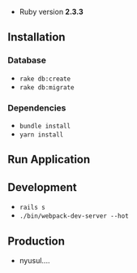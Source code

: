 - Ruby version
**2.3.3**

## Installation

### Database
- `rake db:create`
- `rake db:migrate`

### Dependencies
- `bundle install`
- `yarn install`

## Run Application

## Development
- `rails s`
- `./bin/webpack-dev-server --hot`

## Production
- nyusul....
